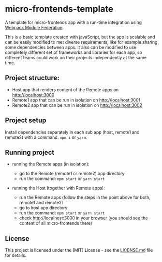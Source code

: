 # micro-frontends-template

A template for micro-frontends app with a run-time integration using [Webpack Module Federation](https://webpack.js.org/plugins/module-federation-plugin/).

This is a basic template created with javaScript, but the app is scalable and can be easily modified to met diverse requirements, like for example sharing some dependencies between apps. It also can be modified to use completely different set of frameworks and libraries for each app, so different teams could work on their projects independently at the same time.

## Project structure:

- Host app that renders content of the Remote apps on [http://localhost:3000](http://localhost:3000)
- Remote1 app that can be run in isolation on [http://localhost:3001](http://localhost:3001)
- Remote2 app that can be run in isolation on [http://localhost:3002](http://localhost:3002)

## Project setup

Install dependencies separately in each sub app (host, remote1 and remote2) with a command: `npm i` or `yarn`.

## Running project

- running the Remote apps (in isolation):

  - go to the Remote (remote1 or remote2) app directory
  - run the command: `npm start` or `yarn start`

- running the Host (together with Remote apps):

  - run the Remote apps (follow the steps in the point above for both, remote1 and remote2)
  - go to host app directory
  - run the command: `npm start` or `yarn start`
  - check [http://localhost:3000](http://localhost:3000) in your browser (you should see the content of all micro-frontends there)

## License

This project is licensed under the [MIT] License - see the [LICENSE.md](LICENSE) file for details.
